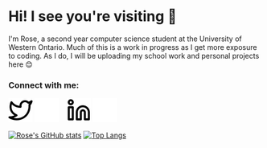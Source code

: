 #  Hi! I see you're visiting 👀
I'm Rose, a second year computer science student at the University of Western Ontario. Much of this is a work in progress as I get more exposure to coding. As I do, I will be uploading my school work and personal projects here 😊 

### Connect with me:

[![website](./img/twitter-light.svg)](https://twitter.com/MemoriaNoctis#gh-light-mode-only)
[![website](./img/twitter-dark.svg)](https://twitter.com/MemoriaNoctis#gh-dark-mode-only)
&nbsp;&nbsp;
[![website](./img/linkedin-light.svg)](https://www.linkedin.com/in/rose-gao-27240a200/#gh-light-mode-only)
[![website](./img/linkedin-dark.svg)](https://www.linkedin.com/in/rose-gao-27240a200/#gh-dark-mode-only)
&nbsp;&nbsp;


[![Rose's GitHub stats](https://github-readme-stats.vercel.app/api?username=MemoriaNoctis&count_private=true&show_icons=true)](https://github.com/anuraghazra/github-readme-stats)
[![Top Langs](https://github-readme-stats.vercel.app/api/top-langs/?username=MemoriaNoctis&layout=compact)](https://github.com/MemoriaNoctis/github-readme-stats)

